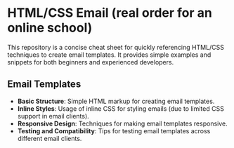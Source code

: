 # HTML/CSS Email (real order for an online school)

This repository is a concise cheat sheet for quickly referencing HTML/CSS techniques to create email templates. It provides simple examples and snippets for both beginners and experienced developers.

## Email Templates

- **Basic Structure**: Simple HTML markup for creating email templates.
- **Inline Styles**: Usage of inline CSS for styling emails (due to limited CSS support in email clients).
- **Responsive Design**: Techniques for making email templates responsive.
- **Testing and Compatibility**: Tips for testing email templates across different email clients.
